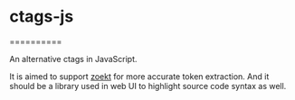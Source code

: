 # ctags-js
==========

An alternative ctags in JavaScript.

It is aimed to support [zoekt](https://github.com/sourcegraph/zoekt.git)
for more accurate token extraction. And it should be a library used in web
UI to highlight source code syntax as well.
